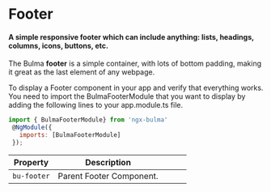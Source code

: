 # Footer

#### A simple responsive footer which can include anything: lists, headings, columns, icons, buttons, etc.

The Bulma **footer** is a simple container, with lots of bottom padding, making it great as the last element of any webpage.

To display a Footer component in your app and verify that everything works.
You need to import the BulmaFooterModule that you want to display by adding the following lines to your app.module.ts file.

```javascript
import { BulmaFooterModule} from 'ngx-bulma'
 @NgModule({
   imports: [BulmaFooterModule]
 });
```

| Property    | Description              |     |     |     |
| ----------- | ------------------------ | --- | --- | --- |
| `bu-footer` | Parent Footer Component. |     |     |     |
